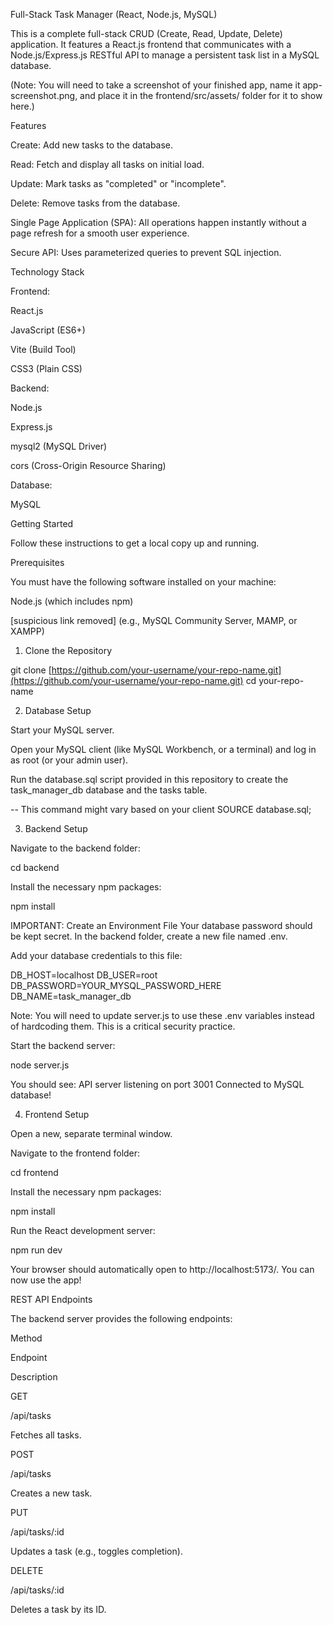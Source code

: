Full-Stack Task Manager (React, Node.js, MySQL)

This is a complete full-stack CRUD (Create, Read, Update, Delete) application. It features a React.js frontend that communicates with a Node.js/Express.js RESTful API to manage a persistent task list in a MySQL database.

(Note: You will need to take a screenshot of your finished app, name it app-screenshot.png, and place it in the frontend/src/assets/ folder for it to show here.)

Features

Create: Add new tasks to the database.

Read: Fetch and display all tasks on initial load.

Update: Mark tasks as "completed" or "incomplete".

Delete: Remove tasks from the database.

Single Page Application (SPA): All operations happen instantly without a page refresh for a smooth user experience.

Secure API: Uses parameterized queries to prevent SQL injection.

Technology Stack

Frontend:

React.js

JavaScript (ES6+)

Vite (Build Tool)

CSS3 (Plain CSS)

Backend:

Node.js

Express.js

mysql2 (MySQL Driver)

cors (Cross-Origin Resource Sharing)

Database:

MySQL

Getting Started

Follow these instructions to get a local copy up and running.

Prerequisites

You must have the following software installed on your machine:

Node.js (which includes npm)

[suspicious link removed] (e.g., MySQL Community Server, MAMP, or XAMPP)

1. Clone the Repository

git clone [https://github.com/your-username/your-repo-name.git](https://github.com/your-username/your-repo-name.git)
cd your-repo-name

2. Database Setup

Start your MySQL server.

Open your MySQL client (like MySQL Workbench, or a terminal) and log in as root (or your admin user).

Run the database.sql script provided in this repository to create the task_manager_db database and the tasks table.

-- This command might vary based on your client
SOURCE database.sql;

3. Backend Setup

Navigate to the backend folder:

cd backend

Install the necessary npm packages:

npm install

IMPORTANT: Create an Environment File
Your database password should be kept secret. In the backend folder, create a new file named .env.

Add your database credentials to this file:

DB_HOST=localhost
DB_USER=root
DB_PASSWORD=YOUR_MYSQL_PASSWORD_HERE
DB_NAME=task_manager_db

Note: You will need to update server.js to use these .env variables instead of hardcoding them. This is a critical security practice.

Start the backend server:

node server.js

You should see:
API server listening on port 3001
Connected to MySQL database!

4. Frontend Setup

Open a new, separate terminal window.

Navigate to the frontend folder:

cd frontend

Install the necessary npm packages:

npm install

Run the React development server:

npm run dev

Your browser should automatically open to http://localhost:5173/. You can now use the app!

REST API Endpoints

The backend server provides the following endpoints:

Method

Endpoint

Description

GET

/api/tasks

Fetches all tasks.

POST

/api/tasks

Creates a new task.

PUT

/api/tasks/:id

Updates a task (e.g., toggles completion).

DELETE

/api/tasks/:id

Deletes a task by its ID.
